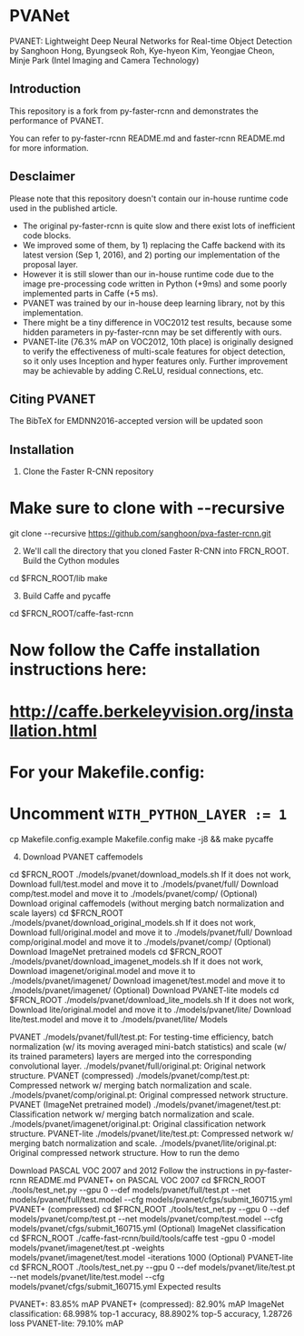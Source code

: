 # PVANet
PVANET: Lightweight Deep Neural Networks for Real-time Object Detection
by Sanghoon Hong, Byungseok Roh, Kye-hyeon Kim, Yeongjae Cheon, Minje Park (Intel Imaging and Camera Technology)

## Introduction

This repository is a fork from py-faster-rcnn and demonstrates the performance of PVANET.

You can refer to py-faster-rcnn README.md and faster-rcnn README.md for more information.

## Desclaimer

Please note that this repository doesn't contain our in-house runtime code used in the published article.

* The original py-faster-rcnn is quite slow and there exist lots of inefficient code blocks.
* We improved some of them, by 1) replacing the Caffe backend with its latest version (Sep 1, 2016), and 2) porting our implementation of the proposal layer.
* However it is still slower than our in-house runtime code due to the image pre-processing code written in Python (+9ms) and some poorly implemented parts in Caffe (+5 ms).
* PVANET was trained by our in-house deep learning library, not by this implementation.
* There might be a tiny difference in VOC2012 test results, because some hidden parameters in py-faster-rcnn may be set differently with ours.
* PVANET-lite (76.3% mAP on VOC2012, 10th place) is originally designed to verify the effectiveness of multi-scale features for object detection, so it only uses Inception and hyper features only. Further improvement may be achievable by adding C.ReLU, residual connections, etc.

## Citing PVANET

The BibTeX for EMDNN2016-accepted version will be updated soon

## Installation

1. Clone the Faster R-CNN repository
# Make sure to clone with --recursive
git clone --recursive https://github.com/sanghoon/pva-faster-rcnn.git

2. We'll call the directory that you cloned Faster R-CNN into FRCN_ROOT. Build the Cython modules

cd $FRCN_ROOT/lib
make

3. Build Caffe and pycaffe

cd $FRCN_ROOT/caffe-fast-rcnn
# Now follow the Caffe installation instructions here:
#   http://caffe.berkeleyvision.org/installation.html
# For your Makefile.config:
#   Uncomment `WITH_PYTHON_LAYER := 1`

cp Makefile.config.example Makefile.config
make -j8 && make pycaffe

4. Download PVANET caffemodels

cd $FRCN_ROOT
./models/pvanet/download_models.sh
If it does not work,
Download full/test.model and move it to ./models/pvanet/full/
Download comp/test.model and move it to ./models/pvanet/comp/
(Optional) Download original caffemodels (without merging batch normalization and scale layers)
cd $FRCN_ROOT
./models/pvanet/download_original_models.sh
If it does not work,
Download full/original.model and move it to ./models/pvanet/full/
Download comp/original.model and move it to ./models/pvanet/comp/
(Optional) Download ImageNet pretrained models
cd $FRCN_ROOT
./models/pvanet/download_imagenet_models.sh
If it does not work,
Download imagenet/original.model and move it to ./models/pvanet/imagenet/
Download imagenet/test.model and move it to ./models/pvanet/imagenet/
(Optional) Download PVANET-lite models
cd $FRCN_ROOT
./models/pvanet/download_lite_models.sh
If it does not work,
Download lite/original.model and move it to ./models/pvanet/lite/
Download lite/test.model and move it to ./models/pvanet/lite/
Models

PVANET
./models/pvanet/full/test.pt: For testing-time efficiency, batch normalization (w/ its moving averaged mini-batch statistics) and scale (w/ its trained parameters) layers are merged into the corresponding convolutional layer.
./models/pvanet/full/original.pt: Original network structure.
PVANET (compressed)
./models/pvanet/comp/test.pt: Compressed network w/ merging batch normalization and scale.
./models/pvanet/comp/original.pt: Original compressed network structure.
PVANET (ImageNet pretrained model)
./models/pvanet/imagenet/test.pt: Classification network w/ merging batch normalization and scale.
./models/pvanet/imagenet/original.pt: Original classification network structure.
PVANET-lite
./models/pvanet/lite/test.pt: Compressed network w/ merging batch normalization and scale.
./models/pvanet/lite/original.pt: Original compressed network structure.
How to run the demo

Download PASCAL VOC 2007 and 2012
Follow the instructions in py-faster-rcnn README.md
PVANET+ on PASCAL VOC 2007
cd $FRCN_ROOT
./tools/test_net.py --gpu 0 --def models/pvanet/full/test.pt --net models/pvanet/full/test.model --cfg models/pvanet/cfgs/submit_160715.yml
PVANET+ (compressed)
cd $FRCN_ROOT
./tools/test_net.py --gpu 0 --def models/pvanet/comp/test.pt --net models/pvanet/comp/test.model --cfg models/pvanet/cfgs/submit_160715.yml
(Optional) ImageNet classification
cd $FRCN_ROOT
./caffe-fast-rcnn/build/tools/caffe test -gpu 0 -model models/pvanet/imagenet/test.pt -weights models/pvanet/imagenet/test.model -iterations 1000
(Optional) PVANET-lite
cd $FRCN_ROOT
./tools/test_net.py --gpu 0 --def models/pvanet/lite/test.pt --net models/pvanet/lite/test.model --cfg models/pvanet/cfgs/submit_160715.yml
Expected results

PVANET+: 83.85% mAP
PVANET+ (compressed): 82.90% mAP
ImageNet classification: 68.998% top-1 accuracy, 88.8902% top-5 accuracy, 1.28726 loss
PVANET-lite: 79.10% mAP
